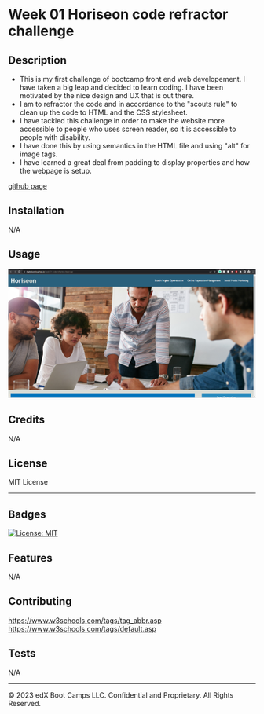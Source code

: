 # Week 01 Horiseon code refractor challenge

## Description 

- This is my first challenge of bootcamp front end web developement. I have taken a big leap and decided to learn coding. I have been motivated by the nice design and UX that is out there.
- I am to refractor the code and in accordance to the "scouts rule" to clean up the code to HTML and the CSS stylesheet.
- I have tackled this challenge in order to make the website more accessible to people who uses screen reader, so it is accessible to people with disability.
- I have done this by using semantics in the HTML file and using "alt" for image tags.
- I have learned a great deal from padding to display properties and how the webpage is setup.

[github page](https://digita1panda.github.io/week-01-code-refractor-challenge/)


## Installation

N/A


## Usage 

![Webpage](assets/images/Webpage-Gitub.png)

## Credits

N/A


## License

MIT License


---

## Badges


[![License: MIT](https://img.shields.io/badge/License-MIT-yellow.svg)](https://opensource.org/licenses/MIT)




## Features

N/A

## Contributing

https://www.w3schools.com/tags/tag_abbr.asp
https://www.w3schools.com/tags/default.asp 


## Tests

N/A

---

© 2023 edX Boot Camps LLC. Confidential and Proprietary. All Rights Reserved.
